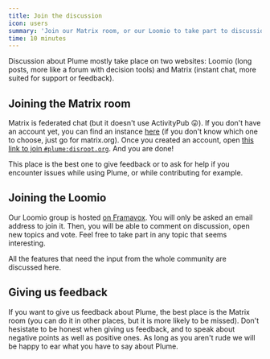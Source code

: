 ```yaml
---
title: Join the discussion
icon: users
summary: 'Join our Matrix room, or our Loomio to take part to discussions about Plume, share your feedback, or ask for help.'
time: 10 minutes
---
```


Discussion about Plume mostly take place on two websites: Loomio (long posts, more like a forum with decision tools) and Matrix
(instant chat, more suited for support or feedback).

## Joining the Matrix room

Matrix is federated chat (but it doesn't use ActivityPub 😛). If you don't have an account yet, you
can find an instance [here](https://www.hello-matrix.net/public_servers.php) (if you don't know which one to choose, just go for matrix.org).
Once you created an account, open [this link to join `#plume:disroot.org`](https://riot.im/app/#/room/#plume:disroot.org). And you are done!

This place is the best one to give feedback or to ask for help if you encounter issues while using Plume, or while contributing for example.

## Joining the Loomio

Our Loomio group is hosted [on Framavox](https://framavox.org/g/WK40YHMA/plume).
You will only be asked an email address to join it. Then, you will be able to comment
on discussion, open new topics and vote. Feel free to take part in any topic that seems interesting.

All the features that need the input from the whole community are discussed here.

## Giving us feedback

If you want to give us feedback about Plume, the best place is the Matrix room (you can do it in other places, but it is more likely to be missed).
Don't hesistate to be honest when giving us feedback, and to speak about negative points as well as positive ones. As long as you aren't rude we will
be happy to ear what you have to say about Plume.
